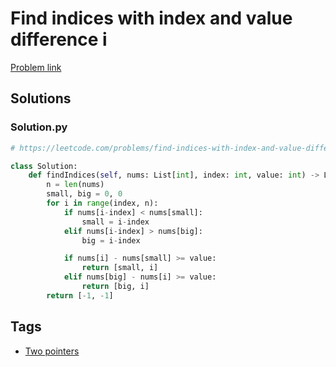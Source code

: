 # Find indices with index and value difference i

[Problem link](https://leetcode.com/problems/find-indices-with-index-and-value-difference-i/)

## Solutions


### Solution.py
```py
# https://leetcode.com/problems/find-indices-with-index-and-value-difference-i/

class Solution:
    def findIndices(self, nums: List[int], index: int, value: int) -> List[int]:
        n = len(nums)
        small, big = 0, 0
        for i in range(index, n):
            if nums[i-index] < nums[small]:
                small = i-index
            elif nums[i-index] > nums[big]:
                big = i-index

            if nums[i] - nums[small] >= value:
                return [small, i]
            elif nums[big] - nums[i] >= value:
                return [big, i]
        return [-1, -1]
```
## Tags

* [Two pointers](/README.md#Two_pointers)
